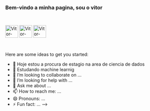 ### Bem-vindo a minha pagina, sou o vitor

## 

<div style="display": inline_block><br>
  <img align ="center" alt="Vitor-Python" height="40" width="40" src="https://cdn.jsdelivr.net/gh/devicons/devicon/icons/python/python-original.svg"/>
  <img align ="center" alt="Vitor-PostgreSQL" height="40" width="40" src="https://cdn.jsdelivr.net/gh/devicons/devicon/icons/postgresql/postgresql-original.svg"/>
  <img align ="center" alt="Vitor-PyCharm" height="40" width="40" src="https://cdn.jsdelivr.net/gh/devicons/devicon/icons/pycharm/pycharm-original.svg"/>
</div>

##

<div> 
  
  <a href = "mailto:vitor.alp20@outlook.com"  target="_blank"></a>
  <a href= "https://www.linkedin.com/in/vitor-augusto-274a70229/" target="_blank"><img scr="https://img.shields.io/badge/LinkedIn-0A66C2.svg?style=for-the-badge&logo=LinkedIn&logoColor=white"></a> 
</div>


Here are some ideas to get you started:

- 🔭 Hoje estou a procura de estagio na area de ciencia de dados
- 🌱 Estudando machine learnig
- 👯 I’m looking to collaborate on ...
- 🤔 I’m looking for help with ...
- 💬 Ask me about ...
- 📫 How to reach me: ...
- 😄 Pronouns: ...
- ⚡ Fun fact: ...
-->
